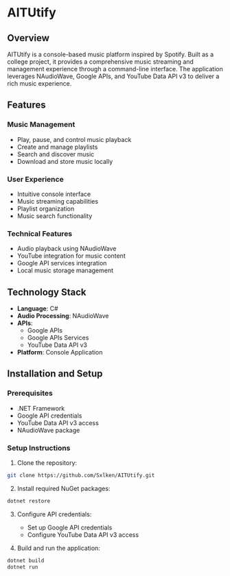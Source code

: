 # AITUtify

## Overview

AITUtify is a console-based music platform inspired by Spotify. Built as a college project, it provides a comprehensive music streaming and management experience through a command-line interface. The application leverages NAudioWave, Google APIs, and YouTube Data API v3 to deliver a rich music experience.

## Features

### Music Management
* Play, pause, and control music playback
* Create and manage playlists
* Search and discover music
* Download and store music locally

### User Experience
* Intuitive console interface
* Music streaming capabilities
* Playlist organization
* Music search functionality

### Technical Features
* Audio playback using NAudioWave
* YouTube integration for music content
* Google API services integration
* Local music storage management

## Technology Stack

* **Language**: C#
* **Audio Processing**: NAudioWave
* **APIs**: 
  * Google APIs
  * Google APIs Services
  * YouTube Data API v3
* **Platform**: Console Application

## Installation and Setup

### Prerequisites

* .NET Framework
* Google API credentials
* YouTube Data API v3 access
* NAudioWave package

### Setup Instructions

1. Clone the repository:
```bash
git clone https://github.com/Sxlken/AITUtify.git
```

2. Install required NuGet packages:
```bash
dotnet restore
```

3. Configure API credentials:
   * Set up Google API credentials
   * Configure YouTube Data API v3 access

4. Build and run the application:
```bash
dotnet build
dotnet run
```
